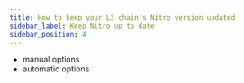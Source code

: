```yaml
---
title: How to keep your L3 chain's Nitro version updated
sidebar_label: Keep Nitro up to date
sidebar_position: 4
---
```


 - manual options
 - automatic options